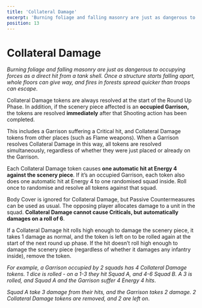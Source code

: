 ```yaml
---
title: 'Collateral Damage'
excerpt: 'Burning foliage and falling masonry are just as dangerous to occupying forces as a direct hit from a tank shell.'
position: 13
---
```


# Collateral Damage

_Burning foliage and falling masonry are just as dangerous to occupying forces as a direct hit from a tank shell. Once a structure starts falling apart, whole floors can give way, and fires in forests spread quicker than troops can escape_.

Collateral Damage tokens are always resolved at the start of the Round Up Phase. In addition, if the scenery piece affected is an **occupied Garrison,** the tokens are resolved **immediately** after that Shooting action has been completed.

This includes a Garrison suffering a Critical hit, and Collateral Damage tokens from other places (such as Flame weapons). When a Garrison resolves Collateral Damage in this way, all tokens are resolved simultaneously, regardless of whether they were just placed or already on the Garrison.

Each Collateral Damage token causes **one automatic hit at Energy 4 against the scenery piece**. If it’s an occupied Garrison, each token also does one automatic hit at Energy 4 to one randomised squad inside. Roll once to randomise and resolve all tokens against that squad.

Body Cover is ignored for Collateral Damage, but Passive Countermeasures can be used as usual. The opposing player allocates damage to a unit in the squad. **Collateral Damage cannot cause Criticals, but automatically damages on a roll of 6**.

If a Collateral Damage hit rolls high enough to damage the scenery piece, it takes 1 damage as normal, and the token is left on to be rolled again at the start of the next round up phase. If the hit doesn’t roll high enough to damage the scenery piece (regardless of whether it damages any infantry inside), remove the token.

_For example, a Garrison occupied by 2 squads has 4 Collateral Damage tokens. 1 dice is rolled - on a 1-3 they hit Squad A, and 4-6 Squad B. A 3 is rolled, and Squad A and the Garrison suffer 4 Energy 4 hits_.

_Squad A take 3 damage from their hits, and the Garrison takes 2 damage. 2 Collateral Damage tokens are removed, and 2 are left on_.
